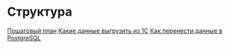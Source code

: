 # Структура
[Пошаговый план](dsmlpr.md)
[Какие данные выгрузить из 1C](1C.md)
[Как перенести данные в PostgreSQL](ExportSQL.md)
